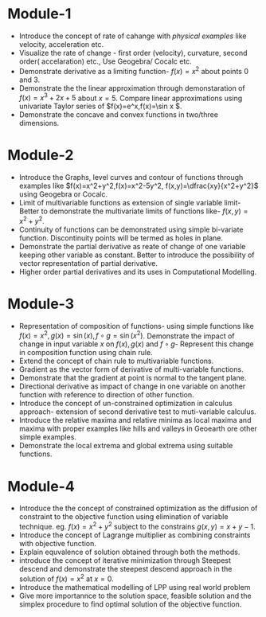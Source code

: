 # Module-1
- Introduce the concept of rate of cahange with *physical examples* like velocity, acceleration etc.
- Visualize the rate of change - first order (velocity), curvature, second order( accelaration) etc., Use Geogebra/ Cocalc etc.
- Demonstrate derivative as a limiting function- $f(x)=x^2$ about points $0$ and $3$.
- Demonstrate the the linear approximation through demonstaration of $f(x)=x^3+2x+5$ about $x=5$. Compare linear approximations using univariate Taylor series of $f(x)=e^x,f(x)=\sin x $.
- Demonstrate the concave and convex functions in two/three dimensions.

# Module-2

- Introduce the Graphs, level curves and contour of functions through examples like $f(x)=x^2+y^2,f(x)=x^2-5y^2, f(x,y)=\dfrac{xy}{x^2+y^2}$ using Geogebra or Cocalc.
- Limit of multivariable functions as extension of single variable limit- Better to demonstrate the multivariate limits of functions like- $f(x,y)=x^2+y^2$.
- Continuity of functions can be demonstrated using simple bi-variate function. Discontinuity points will be termed as holes in plane.
- Demonstrate the partial derivative as reate of change of one variable keeping other variable as constant. Better to introduce the possibility of vector representation of partial derivative.
- Higher order partial derivatives and its uses in Computational Modelling.

# Module-3

- Representation of composition of functions- using  simple functions like $f(x)=x^2, g(x)=\sin(x), f\circ g=\sin(x^2)$. Demonstrate the impact of change in input variable $x$ on $f(x),g(x)$ and $f\circ g$- Represent this change in composition function using chain rule.
- Extend the concept of chain rule to multivariable functions.
- Gradient as the vector form of derivative of multi-variable functions.
- Demonstrate that the gradient at point is normal to the tangent plane.
- Directional derivative as impact of change in one variable on another function with reference to direction of other function.
- Introduce the concept of un-constrained optimization in calculus approach- extension of second derivative test to muti-variable calculus.
- Introduce the relative maxima and relative minima as local maxima and maxima with proper examples like hills and valleys in Geoearth ore other simple examples.
- Demonstrate the local extrema and global extrema using suitable functions.

# Module-4

- Introduce the the concept of constrained optimization as the diffusion of constraint to the objective function using elimination of variable technique. eg. $f(x)=x^2+y^2$ subject to the constrains $g(x,y)=x+y-1$.
- Introduce the concept of Lagrange multiplier as combining constraints with objective function.
- Explain equvalence of solution obtained through both the methods.
- introduce the concept of iterative minimization through Steepest descend and demonstrate the steepest descend approach in the solution of $f(x)=x^2$ at $x=0$.
- Introduce the mathematical modelling of LPP using real world problem
- Give more importannce to the solution space, feasible solution and the simplex procedure to find optimal solution of the objective function.
